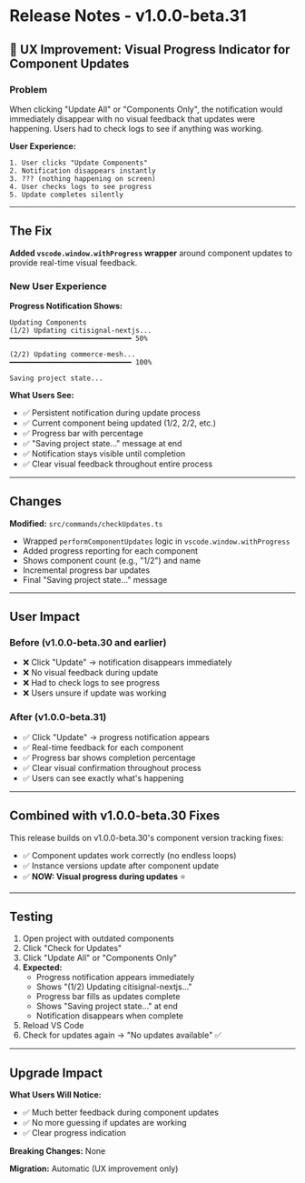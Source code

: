 # Release Notes - v1.0.0-beta.31

## 🎨 UX Improvement: Visual Progress Indicator for Component Updates

### Problem
When clicking "Update All" or "Components Only", the notification would immediately disappear with no visual feedback that updates were happening. Users had to check logs to see if anything was working.

**User Experience:**
```
1. User clicks "Update Components"
2. Notification disappears instantly
3. ??? (nothing happening on screen)
4. User checks logs to see progress
5. Update completes silently
```

---

## The Fix

**Added `vscode.window.withProgress` wrapper** around component updates to provide real-time visual feedback.

### New User Experience

**Progress Notification Shows:**
```
Updating Components
(1/2) Updating citisignal-nextjs...
━━━━━━━━━━━━━━━━━━━━━━━━━━━━━━ 50%

(2/2) Updating commerce-mesh...
━━━━━━━━━━━━━━━━━━━━━━━━━━━━━━ 100%

Saving project state...
```

**What Users See:**
- ✅ Persistent notification during update process
- ✅ Current component being updated (1/2, 2/2, etc.)
- ✅ Progress bar with percentage
- ✅ "Saving project state..." message at end
- ✅ Notification stays visible until completion
- ✅ Clear visual feedback throughout entire process

---

## Changes

**Modified:** `src/commands/checkUpdates.ts`
- Wrapped `performComponentUpdates` logic in `vscode.window.withProgress`
- Added progress reporting for each component
- Shows component count (e.g., "1/2") and name
- Incremental progress bar updates
- Final "Saving project state..." message

---

## User Impact

### Before (v1.0.0-beta.30 and earlier)
- ❌ Click "Update" → notification disappears immediately
- ❌ No visual feedback during update
- ❌ Had to check logs to see progress
- ❌ Users unsure if update was working

### After (v1.0.0-beta.31)
- ✅ Click "Update" → progress notification appears
- ✅ Real-time feedback for each component
- ✅ Progress bar shows completion percentage
- ✅ Clear visual confirmation throughout process
- ✅ Users can see exactly what's happening

---

## Combined with v1.0.0-beta.30 Fixes

This release builds on v1.0.0-beta.30's component version tracking fixes:
- ✅ Component updates work correctly (no endless loops)
- ✅ Instance versions update after component update
- ✅ **NOW: Visual progress during updates** ⭐

---

## Testing

1. Open project with outdated components
2. Click "Check for Updates"
3. Click "Update All" or "Components Only"
4. **Expected:**
   - Progress notification appears immediately
   - Shows "(1/2) Updating citisignal-nextjs..."
   - Progress bar fills as updates complete
   - Shows "Saving project state..." at end
   - Notification disappears when complete
5. Reload VS Code
6. Check for updates again → "No updates available" ✅

---

## Upgrade Impact

**What Users Will Notice:**
- ✅ Much better feedback during component updates
- ✅ No more guessing if updates are working
- ✅ Clear progress indication

**Breaking Changes:** None

**Migration:** Automatic (UX improvement only)

